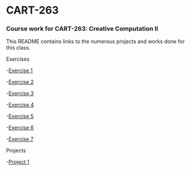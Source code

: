 # CART-263
### Course work for CART-263: Creative Computation II

This README contains links to the numerous projects and works done for this class.

Exercises

-[Exercise 1](https://danielcacatian.github.io/CART-263/exercises/exercise1/)

-[Exercise 2](https://danielcacatian.github.io/CART-263/exercises/exercise2/)

-[Exercise 3](https://danielcacatian.github.io/CART-263/exercises/exercise3/)

-[Exercise 4](https://danielcacatian.github.io/CART-263/exercises/exercise4/)

-[Exercise 5](https://danielcacatian.github.io/CART-263/exercises/exercise5/)

-[Exercise 6](https://danielcacatian.github.io/CART-263/exercises/exercise6/)

-[Exercise 7](https://danielcacatian.github.io/CART-263/exercises/exercise7/)


Projects

-[Project 1](https://danielcacatian.github.io/CART-263/projects/project1/)
